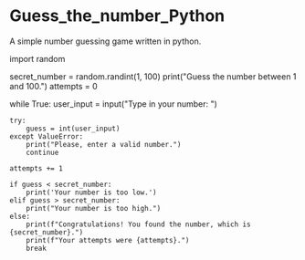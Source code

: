 # Guess_the_number_Python
A simple number guessing game written in python.








import random

secret_number = random.randint(1, 100)
print("Guess the number between 1 and 100.")
attempts = 0

while True:
    user_input = input("Type in your number: ")


    try:
        guess = int(user_input)
    except ValueError:
        print("Please, enter a valid number.")
        continue

    attempts += 1 

    if guess < secret_number:
        print('Your number is too low.')
    elif guess > secret_number:
        print("Your number is too high.")
    else:
        print(f"Congratulations! You found the number, which is {secret_number}.")
        print(f"Your attempts were {attempts}.")
        break
